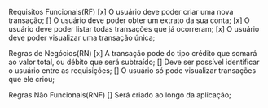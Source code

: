 Requisitos Funcionais(RF)
[x] O usuário deve poder criar uma nova transação;
[] O usuário deve poder obter um extrato da sua conta;
[x] O usuário deve poder listar todas transações que já ocorreram;
[x] O usuário deve poder visualizar uma transação única;

Regras de Negócios(RN)
[x] A transação pode do tipo crédito que somará ao valor total, ou débito que será subtraído;
[] Deve ser possível identificar o usuário entre as requisições;
[] O usuário só pode visualizar transações que ele criou;

Regras Não Funcionais(RNF)
[] Será criado ao longo da aplicação;
